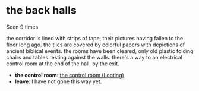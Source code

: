 # the back halls

Seen 9 times

the corridor is lined with strips of tape, their pictures having fallen to the floor long ago. the tiles are covered by colorful papers with depictions of ancient biblical events. the rooms have been cleared, only old plastic folding chairs and tables resting against the walls. there's a way to an electrical control room at the end of the hall, by the exit.

- **the control room**: [the control room (Looting)](the-control-room--Looting--lw3rip.md)
- **leave**: I have not gone this way yet.
